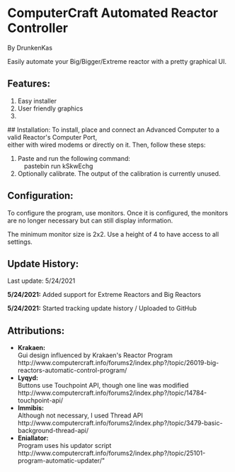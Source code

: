 # ComputerCraft Automated Reactor Controller
By DrunkenKas

Easily automate your Big/Bigger/Extreme reactor with a pretty graphical UI. <br />
## Features:
  <ol>
  <li>Easy installer</li>
  <li>User friendly graphics</li>
  <li></li>
  </ol>
## Installation:
  To install, place and connect an Advanced Computer to a valid Reactor's Computer Port, <br />
    either with wired modems or directly on it. Then, follow these steps:
  <ol>
    <li>Paste and run the following command: <br />
      &emsp;pastebin run kSkwEchg</li>
    <li>Optionally calibrate. The output of the calibration is currently unused.</li>
  </ol>

## Configuration:
  To configure the program, use monitors. Once it is configured,
  the monitors are no longer necessary but can still display information. <p>
  The minimum monitor size is 2x2. Use a height of 4 to have access to all settings.

## Update History:
Last update: 5/24/2021 <p>
  <b>5/24/2021:</b> Added support for Extreme Reactors and Big Reactors <p>
  <b>5/24/2021:</b> Started tracking update history / Uploaded to GitHub <p>

## Attributions:

<ul>
  <li><b>Krakaen: </b><br />
    Gui design influenced by Krakaen's Reactor Program <br />
    http://www.computercraft.info/forums2/index.php?/topic/26019-big-reactors-automatic-control-program/ </li>
  <li><b>Lyqyd: </b><br />
    Buttons use Touchpoint API, though one line was modified <br />
    http://www.computercraft.info/forums2/index.php?/topic/14784-touchpoint-api/ </li>
  <li><b>Immibis: </b><br />
    Although not necessary, I used Thread API <br />
    http://www.computercraft.info/forums2/index.php?/topic/3479-basic-background-thread-api/ </li>
  <li><b>Eniallator: </b><br />
    Program uses his updator script <br />
  http://www.computercraft.info/forums2/index.php?/topic/25101-program-automatic-updater/" </li>
 </ul>
    
